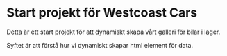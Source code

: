 # Start projekt för Westcoast Cars

Detta är ett start projekt för att dynamiskt skapa vårt galleri för bilar i lager.

Syftet är att förstå hur vi dynamiskt skapar html element för data.
